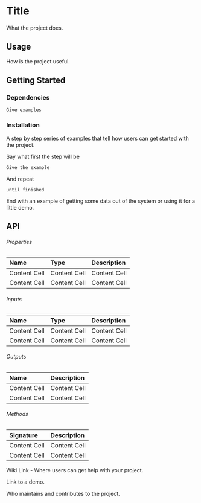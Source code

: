 # Title
What the project does.

## Usage
How is the project useful.

## Getting Started


### Dependencies

```
Give examples
```

### Installation

A step by step series of examples that tell how users can get started with the project.

Say what first the step will be

```
Give the example
```

And repeat

```
until finished
```

End with an example of getting some data out of the system or using it for a little demo.


## API


###### Properties

| Name | Type | Description |
| :--- | :--- | :--- |
| Content Cell  | Content Cell  | Content Cell |
| Content Cell  | Content Cell  | Content Cell |

###### Inputs

| Name | Type | Description |
| :--- |:--- | :--- |
| Content Cell  | Content Cell  | Content Cell |
| Content Cell  | Content Cell  | Content Cell |


###### Outputs

| Name | Description |
| :--- | :--- | 
| Content Cell  | Content Cell  |
| Content Cell  | Content Cell  |


###### Methods

| Signature | Description |
| :--- | :--- | 
| Content Cell  | Content Cell  |
| Content Cell  | Content Cell  |




Wiki Link - Where users can get help with your project.

Link to a demo.

Who maintains and contributes to the project.


